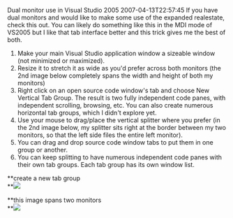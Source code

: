 Dual monitor use in Visual Studio 2005
2007-04-13T22:57:45
If you have dual monitors and would like to make some use of the expanded realestate, check this out. You can likely do something like this in the MDI mode of VS2005 but I like that tab interface better and this trick gives me the best of both. 

  1. Make your main Visual Studio application window a sizeable window (not minimized or maximized). 
  2. Resize it to stretch it as wide as you'd prefer across both monitors (the 2nd image below completely spans the width and height of both my monitors) 
  3. Right click on an open source code window's tab and choose New Vertical Tab Group. The result is two fully independent code panes, with independent scrolling, browsing, etc. You can also create numerous horizontal tab groups, which I didn't explore yet. 
  4. Use your mouse to drag/place the vertical splitter where you prefer (in the 2nd image below, my splitter sits right at the border between my two monitors, so that the left side files the entire left monitor). 
  5. You can drag and drop source code window tabs to put them in one group or another. 
  6. You can keep splitting to have numerous independent code panes with their own tab groups. Each tab group has its own window list.

**create a new tab group  
**![](http://www.myotherdrive.com/public/blueonion/Blog/dualvs1.png)

**this image spans two monitors  
**![](http://www.myotherdrive.com/public/blueonion/Blog/dualvs2.png)
